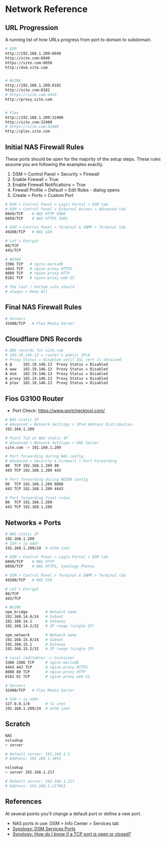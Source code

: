 # Network Reference

## URL Progression

A running list of how URLs progress from port to domain to subdomain.

```bash
# DSM
http://192.168.1.209:6049
http://site.com:6049
https://site.com:6050
http://dsm.site.com


# NGINX
http://192.168.1.209:8181
http://site.com:8181
# https://site.com:4443
http://proxy.site.com


# Plex
http://192.168.1.209:32400
http://site.com:32400
# https://site.com:32400
http://plex.site.com

```

## Initial NAS Firewall Rules

These ports should be open for the majority of the setup steps. These rules assume you are following the examples exactly. 

1. DSM > Control Panel > Security > Firewall
2. Enable Firewall = True
3. Enable Firewall Notifications = True
4. Firewall Profile = Default > Edit Rules - dialog opens
5. Create > Ports > Custom Port

```bash
# DSM > Control Panel > Login Portal > DSM tab
# DSM > Control Panel > External Access > Advanced tab
6049/TCP    # NAS HTTP 5000
6050/TCP    # NAS HTTPS 5001

# DSM > Control Panel > Terminal & SNMP > Terminal tab
49200/TCP   # NAS SSH 

# Let's Encrypt
80/TCP    
443/TCP

# NGINX 
3306 TCP   # nginx-mariadb
4443 TCP   # nginx-proxy HTTPS
8080 TCP   # nginx-proxy HTTP
8181 TCP   # nginx-proxy web UI

# The last / bottom rule should
# always = Deny All
```

## Final NAS Firewall Rules

```bash
# Servers
32400/TCP   # Plex Media Server
```

## Cloudflare DNS Records

```bash
# DNS records for site.com
# 102.19.146.13 = router's public IPv4
# Proxy Status = Disabled until SSL cert is obtained
A @     102.19.146.13  Proxy Status = Disabled 
A www   102.19.146.13  Proxy Status = Disabled 
A dsm   102.19.146.13  Proxy Status = Disabled
A proxy 102.19.146.13  Proxy Status = Disabled 
A plex  102.19.146.13  Proxy Status = Disabled 
```

## Fios G3100 Router

* Port Check: https://www.portchecktool.com/

```bash
# NAS static IP
# Advanced > Network Settings > IPv4 Address Distribution
192.168.1.209

# Point TLD at NAS static IP
# Advanced > Network Settings > DNS Server
site.com -> 192.168.1.209

# Port forwarding during NAS config
# Advanced > Security & Firewall > Port Forwarding
80  TCP 192.168.1.209 80
443 TCP 192.168.1.209 443

# Port forwarding during NGINX config
80  TCP 192.168.1.209 8080
443 TCP 192.168.1.209 4443

# Port forwarding final rules
80  TCP 192.168.1.209 
443 TCP 192.168.1.209 
```

## Networks + Ports

```bash
# NAS static IP
192.168.1.209
# SSH > ip addr
192.168.1.209/24  # eth0 inet

# DSM > Control Panel > Login Portal > DSM tab
6049/TCP    # NAS HTTP
6050/TCP    # NAS HTTPS, Synology Photos

# DSM > Control Panel > Terminal & SNMP > Terminal tab
49200/TCP   # NAS SSH 

# Let's Encrypt
80/TCP    
443/TCP

# NGINX 
npm_bridge        # Network name
192.168.14.0/24   # Subnet
192.168.14.1      # Gateway
192.168.14.2/32   # IP range (single IP)

npm_network       # Network name
192.168.15.0/24   # Subnet
192.168.15.1      # Gateway
192.168.15.2/32   # IP range (single IP)

# Local (editable) -> Container
3306 3306 TCP     # nginx-mariadb
4443 443 TCP      # nginx-proxy HTTPS
8080 80 TCP       # nginx-proxy HTTP
8181 81 TCP       # nginx-proxy web UI

# Servers
32400/TCP   # Plex Media Server

# SSH > ip addr
127.0.0.1/8       # lo inet
192.168.1.209/24  # eth0 inet
```

## Scratch

```bash
NAS
nslookup
> server

# Default server: 192.168.1.1
# Address: 192.168.1.1#53

nslookup
> server 192.168.1.217

# Default server: 192.168.1.217
# Address: 192.168.1.217#53
```


## References

At several points you'll change a default port or define a new port. 

* NAS ports in use: DSM > Info Center > Services tab
* [Synology: DSM Services Ports](https://kb.synology.com/en-global/DSM/tutorial/What_network_ports_are_used_by_Synology_services)
* [Synology: How do I know if a TCP port is open or closed?](https://kb.synology.com/tr-tr/DSM/tutorial/Whether_TCP_port_is_open_or_closed)

